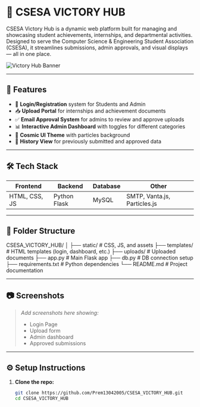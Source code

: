 # 🚀 CSESA VICTORY HUB

CSESA Victory Hub is a dynamic web platform built for managing and showcasing student achievements, internships, and departmental activities. Designed to serve the Computer Science & Engineering Student Association (CSESA), it streamlines submissions, admin approvals, and visual displays — all in one place.

![Victory Hub Banner](https://img.shields.io/badge/Project-Active-green?style=for-the-badge)

---

## 🧩 Features

- 🔐 **Login/Registration** system for Students and Admin
- 📥 **Upload Portal** for internships and achievement documents
- ✅ **Email Approval System** for admins to review and approve uploads
- 📊 **Interactive Admin Dashboard** with toggles for different categories
- 🌌 **Cosmic UI Theme** with particles background
- 📁 **History View** for previously submitted and approved data

---

## 🛠️ Tech Stack

| Frontend | Backend | Database | Other |
|----------|---------|----------|-------|
| HTML, CSS, JS | Python Flask | MySQL | SMTP, Vanta.js, Particles.js |

---

## 📂 Folder Structure

CSESA_VICTORY_HUB/
│
├── static/ # CSS, JS, and assets
├── templates/ # HTML templates (login, dashboard, etc.)
├── uploads/ # Uploaded documents
├── app.py # Main Flask app
├── db.py # DB connection setup
├── requirements.txt # Python dependencies
└── README.md # Project documentation

---

## 📷 Screenshots

> _Add screenshots here showing:_  
> - Login Page  
> - Upload form  
> - Admin dashboard  
> - Approved submissions

---

## ⚙️ Setup Instructions

1. **Clone the repo:**
   ```bash
   git clone https://github.com/Prem13042005/CSESA_VICTORY_HUB.git
   cd CSESA_VICTORY_HUB

   
